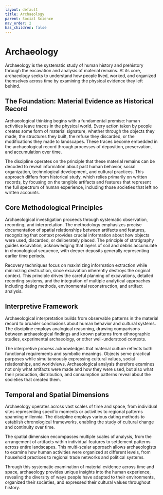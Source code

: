 ```yaml
---
layout: default
title: Archaeology
parent: Social Science
nav_order: 2
has_children: false
---
```


# Archaeology

Archaeology is the systematic study of human history and prehistory through the excavation and analysis of material remains. At its core, archaeology seeks to understand how people lived, worked, and organized themselves across time by examining the physical evidence they left behind.

## The Foundation: Material Evidence as Historical Record

Archaeological thinking begins with a fundamental premise: human activities leave traces in the physical world. Every action taken by people creates some form of material signature, whether through the objects they made, the structures they built, the refuse they discarded, or the modifications they made to landscapes. These traces become embedded in the archaeological record through processes of deposition, preservation, and accumulation over time.

The discipline operates on the principle that these material remains can be decoded to reveal information about past human behavior, social organization, technological development, and cultural practices. This approach differs from historical study, which relies primarily on written records, by focusing on the tangible artifacts and features that represent the full spectrum of human experience, including those societies that left no written accounts.

## Core Methodological Principles

Archaeological investigation proceeds through systematic observation, recording, and interpretation. The methodology emphasizes precise documentation of spatial relationships between artifacts and features, recognizing that context provides crucial information about how objects were used, discarded, or deliberately placed. The principle of stratigraphy guides excavation, acknowledging that layers of soil and debris accumulate in chronological sequence, with deeper deposits generally representing earlier time periods.

Recovery techniques focus on maximizing information extraction while minimizing destruction, since excavation inherently destroys the original context. This principle drives the careful planning of excavations, detailed recording systems, and the integration of multiple analytical approaches including dating methods, environmental reconstruction, and artifact analysis.

## Interpretive Framework

Archaeological interpretation builds from observable patterns in the material record to broader conclusions about human behavior and cultural systems. The discipline employs analogical reasoning, drawing comparisons between archaeological findings and known patterns from ethnographic studies, experimental archaeology, or other well-understood contexts.

The interpretive process acknowledges that material culture reflects both functional requirements and symbolic meanings. Objects serve practical purposes while simultaneously expressing cultural values, social relationships, and worldviews. Archaeological analysis therefore examines not only what artifacts were made and how they were used, but also what their production, distribution, and consumption patterns reveal about the societies that created them.

## Temporal and Spatial Dimensions

Archaeology operates across vast scales of time and space, from individual sites representing specific moments or activities to regional patterns spanning millennia. The discipline employs various dating methods to establish chronological frameworks, enabling the study of cultural change and continuity over time.

The spatial dimension encompasses multiple scales of analysis, from the arrangement of artifacts within individual features to settlement patterns across entire landscapes. This multi-scalar approach allows archaeologists to examine how human activities were organized at different levels, from household practices to regional trade networks and political systems.

Through this systematic examination of material evidence across time and space, archaeology provides unique insights into the human experience, revealing the diversity of ways people have adapted to their environments, organized their societies, and expressed their cultural values throughout history.
